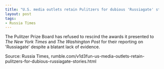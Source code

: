 ```yaml
---
title: "U.S. media outlets retain Pulitzers for dubious 'Russiagate' stories"
layout: post
tags:
- Russia Times
---
```


The Pulitzer Prize Board has refused to rescind the awards it presented to *The New York Times* and *The Washington Post* for their reporting on 'Russiagate' despite a blatant lack of evidence.

<script>!function(r,u,m,b,l,e){r._Rumble=b,r[b]||(r[b]=function(){(r[b]._=r[b]._||[]).push(arguments);if(r[b]._.length==1){l=u.createElement(m),e=u.getElementsByTagName(m)[0],l.async=1,l.src="https://rumble.com/embedJS/u17acb"+(arguments[1].video?'.'+arguments[1].video:'')+"/?url="+encodeURIComponent(location.href)+"&args="+encodeURIComponent(JSON.stringify([].slice.apply(arguments))),e.parentNode.insertBefore(l,e)}})}(window, document, "script", "Rumble");</script><div id="rumble_v1ah9xf"></div><script>Rumble("play", {"video":"v1ah9xf","div":"rumble_v1ah9xf"});</script>

Source: Russia Times, rumble.com/v1d3fun-us-media-outlets-retain-pulitzers-for-dubious-russiagate-stories.html
